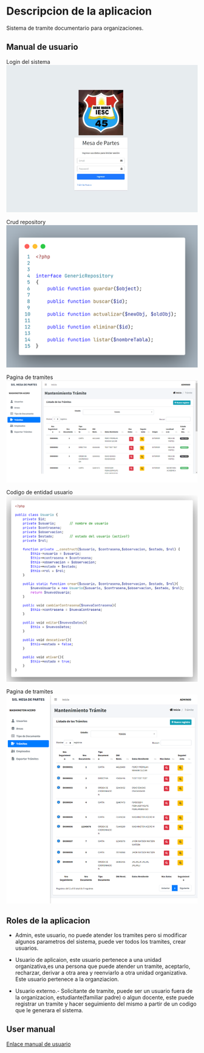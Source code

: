 # Descripcion de la aplicacion
Sistema de tramite documentario para organizaciones.


## Manual de usuario


<!-- ![Login del sistema](/images/manual_usuario.pdf "Login del sistema") -->

<object data="/images/manual_usuario.pdf" type="application/pdf" width="100%"> 
</object>


Login del sistema
![Login del sistema](/images/login.png "Login del sistema")

Crud repository
![Login del sistema](/images/crud_repository.png)

Pagina de tramites
![Login del sistema](/images/pagina_tramites.png)

Codigo de entidad usuario
![Login del sistema](/images/usuario_code.png)

Pagina de tramites
![Login del sistema](/images/screencapture-miptel-SistemaMesaPartes-Vista-index-php-2022-06-16-11_50_00.png)
## Roles de la aplicacion
- Admin, este usuario, no puede atender los tramites pero si modificar algunos parametros del sistema, puede ver todos los tramites, crear usuarios.

- Usuario de aplicaion, este usuario pertenece a una unidad organizativa,es una persona que puede atender un tramite, aceptarlo, recharzar, derivar a otra area y reenviarlo a otra unidad organizativa. Este usuario pertenece a la organziacion.
- Usuario externo.- Solicitante de tramite, puede ser un usuario fuera de la organizacion, estudiante(familiar padre) o algun docente, este puede registrar un tramite y hacer seguimiento del mismo a partir de un codigo que le generara el sistema.




## User manual

[Enlace manual de usuario](https://docs.google.com/document/d/1iG2Xh19XLctzeeJ8gYnJ0RNOKaGPz5BihmtzQOWzpaU/edit?usp=sharing
)

<!-- # Code explain
- Test, estructura de caprtetas y las clase principales y su breve explicacion. -->


